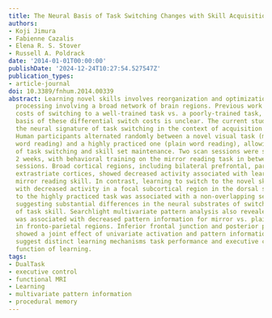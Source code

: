 ```yaml
---
title: The Neural Basis of Task Switching Changes with Skill Acquisition
authors:
- Koji Jimura
- Fabienne Cazalis
- Elena R. S. Stover
- Russell A. Poldrack
date: '2014-01-01T00:00:00'
publishDate: '2024-12-24T10:27:54.527547Z'
publication_types:
- article-journal
doi: 10.3389/fnhum.2014.00339
abstract: Learning novel skills involves reorganization and optimization of cognitive
  processing involving a broad network of brain regions. Previous work has shown asymmetric
  costs of switching to a well-trained task vs. a poorly-trained task, but the neural
  basis of these differential switch costs is unclear. The current study examined
  the neural signature of task switching in the context of acquisition of new skill.
  Human participants alternated randomly between a novel visual task (mirror-reversed
  word reading) and a highly practiced one (plain word reading), allowing the isolation
  of task switching and skill set maintenance. Two scan sessions were separated by
  2 weeks, with behavioral training on the mirror reading task in between the two
  sessions. Broad cortical regions, including bilateral prefrontal, parietal, and
  extrastriate cortices, showed decreased activity associated with learning of the
  mirror reading skill. In contrast, learning to switch to the novel skill was associated
  with decreased activity in a focal subcortical region in the dorsal striatum. Switching
  to the highly practiced task was associated with a non-overlapping set of regions,
  suggesting substantial differences in the neural substrates of switching as a function
  of task skill. Searchlight multivariate pattern analysis also revealed that learning
  was associated with decreased pattern information for mirror vs. plain reading tasks
  in fronto-parietal regions. Inferior frontal junction and posterior parietal cortex
  showed a joint effect of univariate activation and pattern information. These results
  suggest distinct learning mechanisms task performance and executive control as a
  function of learning.
tags:
- DualTask
- executive control
- functional MRI
- Learning
- multivariate pattern information
- procedural memory
---
```

